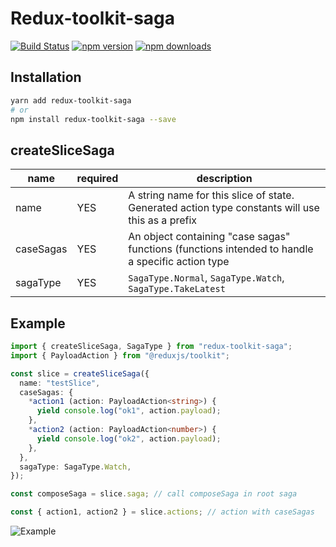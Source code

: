 # Redux-toolkit-saga
[![Build Status](https://travis-ci.com/anymore1405/redux-toolkit-saga.svg?branch=master)](https://travis-ci.com/anymore1405/redux-toolkit-saga) [![npm version](https://img.shields.io/npm/v/redux-toolkit-saga.svg?style=flat-square)](https://www.npmjs.com/package/redux-toolkit-saga) [![npm downloads](https://img.shields.io/npm/dt/redux-toolkit-saga.svg?style=flat-square)](https://www.npmjs.com/package/redux-toolkit-saga)

## Installation 
```sh
yarn add redux-toolkit-saga
# or
npm install redux-toolkit-saga --save
```

## createSliceSaga

| name           | required |                           description                                                                 |
| -------------- | --------  | --------------------------------------------------------------------------- |
| name       | YES       | A string name for this slice of state. Generated action type constants will use this as a prefix                                           |
| caseSagas | YES         | An object containing "case sagas" functions (functions intended to handle a specific action type|
| sagaType           | YES      | `SagaType.Normal`, `SagaType.Watch`, `SagaType.TakeLatest`|

## Example
```ts
import { createSliceSaga, SagaType } from "redux-toolkit-saga";
import { PayloadAction } from "@reduxjs/toolkit";

const slice = createSliceSaga({
  name: "testSlice",
  caseSagas: {
    *action1 (action: PayloadAction<string>) {
      yield console.log("ok1", action.payload);
    },
    *action2 (action: PayloadAction<number>) {
      yield console.log("ok2", action.payload);
    },
  },
  sagaType: SagaType.Watch,
});

const composeSaga = slice.saga; // call composeSaga in root saga

const { action1, action2 } = slice.actions; // action with caseSagas

```
![Example](https://media.giphy.com/media/ZZa9d02H5Tx1XENQu9/giphy.gif)
